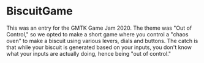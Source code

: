 # BiscuitGame
This was an entry for the GMTK Game Jam 2020. The theme was "Out of Control," so we opted to make a short game where you control a "chaos oven"
to make a biscuit using various levers, dials and buttons. The catch is that while your biscuit is generated based on your inputs, you don't
know what your inputs are actually doing, hence being "out of control."
